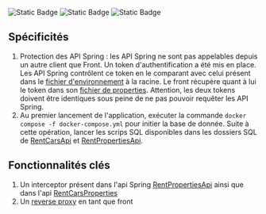 ![Static Badge](https://img.shields.io/badge/RentCarsAPI_coverage-89%25-valid)
![Static Badge](https://img.shields.io/badge/RentFrontAPI_coverage-97%25-valid)
![Static Badge](https://img.shields.io/badge/RentPropertiesAPI_coverage-91%25-valid)

## Spécificités
1. Protection des API Spring : les API Spring ne sont pas appelables depuis un autre client que Front. Un token d'authentification a été mis en place. Les API Spring contrôlent ce token en le comparant avec celui présent dans le [fichier d'environnement](.env) à la racine. Le front récupère quant à lui le token dans son [fichier de properties](RentFrontAPI/src/main/resources/config.properties). Attention, les deux tokens doivent être identiques sous peine de ne pas pouvoir requêter les API Spring.
2. Au premier lancement de l'application, exécuter la commande `docker compose -f docker-compose.yml` pour initier la base de donnée. Suite à cette opération, lancer les scrips SQL disponibles dans les dossiers SQL de [RentCarsApi](RentCarsAPI/src/main/resources/sql/rental_car.sql) et [RentPropertiesApi](RentPropertiesAPI/src/main/resources/sql).

## Fonctionnalités clés
1. Un interceptor présent dans l'api Spring [RentPropertiesApi](RentPropertiesAPI/src/main/java/fr/rent/application/interceptor) ainsi que dans l'api [RentCarsProperties](RentCarsAPI/src/main/java/fr/esgi/rent/interceptor/AuthInterceptor.java)
2. Un [reverse proxy](RentFrontAPI/src/main/java/fr/esgi/api) en tant que front